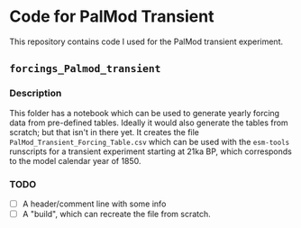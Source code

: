 # Code for PalMod Transient 
This repository contains code I used for the PalMod transient experiment.

## `forcings_Palmod_transient`
### Description
This folder has a notebook which can be used to generate yearly forcing data
from pre-defined tables. Ideally it would also generate the tables from
scratch; but that isn't in there yet. It creates the file
`PalMod_Transient_Forcing_Table.csv` which can be used with the `esm-tools`
runscripts for a transient experiment starting at 21ka BP, which corresponds to
the model calendar year of 1850.

### TODO
+ [ ] A header/comment line with some info
+ [ ] A "build", which can recreate the file from scratch.
